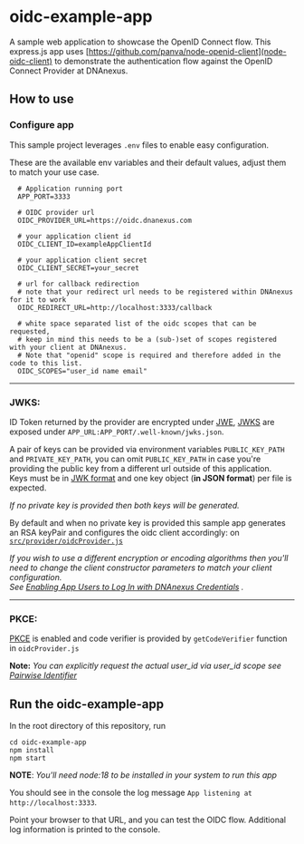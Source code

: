 # oidc-example-app
A sample web application to showcase the OpenID Connect flow.
This express.js app uses [https://github.com/panva/node-openid-client](node-oidc-client) to demonstrate the authentication flow against the OpenID Connect Provider at DNAnexus.

## How to use

### Configure app
This sample project leverages `.env` files to enable easy configuration.

These are the available env variables and their default values, adjust them to match your use case.

```
  # Application running port
  APP_PORT=3333

  # OIDC provider url  
  OIDC_PROVIDER_URL=https://oidc.dnanexus.com
  
  # your application client id
  OIDC_CLIENT_ID=exampleAppClientId
  
  # your application client secret
  OIDC_CLIENT_SECRET=your_secret
  
  # url for callback redirection
  # note that your redirect url needs to be registered within DNAnexus for it to work
  OIDC_REDIRECT_URL=http://localhost:3333/callback
  
  # white space separated list of the oidc scopes that can be requested,
  # keep in mind this needs to be a (sub-)set of scopes registered with your client at DNAnexus.
  # Note that "openid" scope is required and therefore added in the code to this list.
  OIDC_SCOPES="user_id name email"
```
----------

### JWKS:
ID Token returned by the provider are encrypted under [JWE](https://www.rfc-editor.org/rfc/rfc7516.html), 
[JWKS](https://datatracker.ietf.org/doc/html/rfc7517) are exposed under `APP_URL:APP_PORT/.well-known/jwks.json`.

A pair of keys can be provided via environment variables `PUBLIC_KEY_PATH` and `PRIVATE_KEY_PATH`, you can omit `PUBLIC_KEY_PATH` in case you're providing the public key from a different url outside of this application.  
Keys must be in [JWK format](https://datatracker.ietf.org/doc/html/rfc7517#appendix-A) and one key object (**in JSON format**) per file is expected.

*If no private key is provided then both keys will be generated.*

By default and when no private key is provided this sample app generates an RSA keyPair and configures the oidc client accordingly:
on [`src/provider/oidcProvider.js`](./src/providers/oidcProvider.js#L28)

  *If you wish to use a different encryption or encoding algorithms then you'll need to change the client constructor parameters to match your client configuration.<br/>
  See [Enabling App Users to Log In with DNAnexus Credentials](https://documentation.dnanexus.com/developer/apps/enabling-app-users-to-log-in-with-dnanexus-credentials) .*

----

 ### PKCE:

[PKCE](https://datatracker.ietf.org/doc/html/rfc7636) is enabled and code verifier is provided by 
`getCodeVerifier` function in `oidcProvider.js`

**Note:** *You can explicitly request the actual user_id via user_id scope see [Pairwise Identifier](https://openid.net/specs/openid-connect-core-1_0.html#PairwiseAlg)*

## Run the oidc-example-app

In the root directory of this repository, run

```
cd oidc-example-app
npm install
npm start
```
**NOTE**: *You'll need node:18 to be installed in your system to run this app*

You should see in the console the log message `App listening at http://localhost:3333`.

Point your browser to that URL, and you can test the OIDC flow. Additional log information is printed to the console.


